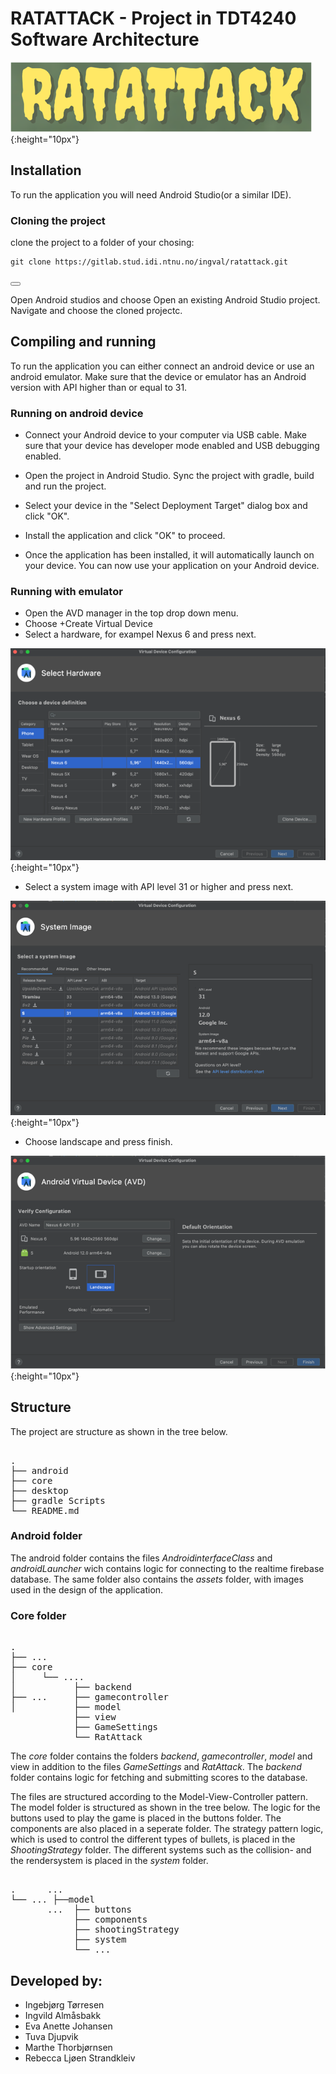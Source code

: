 # RATATTACK - Project in TDT4240 Software Architecture

![Logo](assets/readme/readmelogo.png){:height="10px"}

## Installation 
To run the application you will need Android Studio(or a similar IDE). 

### Cloning the project
clone the project to a folder of your chosing:

<pre><code id="git-clone-command">git clone https://gitlab.stud.idi.ntnu.no/ingval/ratattack.git</code></pre>
<button class="btn" data-clipboard-target="#git-clone-command"></button>

<script src="https://cdnjs.cloudflare.com/ajax/libs/clipboard.js/2.0.8/clipboard.min.js"></script>
<script>
    var clipboard = new ClipboardJS('.btn');
</script>

Open Android studios and choose Open an existing Android Studio project. Navigate and choose the cloned projectc.

## Compiling and running

To run the application you can either connect an android device or use an android emulator. Make sure that the device or emulator has an Android version with API higher than or equal to 31.

### Running on android device

-  Connect your Android device to your computer via USB cable. Make sure that your device has developer mode enabled and USB debugging enabled.

- Open the project in Android Studio. Sync the project with gradle, build and run the project.

- Select your device in the "Select Deployment Target" dialog box and click "OK".

- Install the application and click "OK" to proceed.

- Once the application has been installed, it will automatically launch on your device. You can now use your application on your Android device.

### Running with emulator

- Open the AVD manager in the top drop down menu.
- Choose +Create Virtual Device
- Select a hardware, for exampel Nexus 6 and press next.

![Logo](assets/readme/hardware.png){:height="10px"}

- Select a system image with API level 31 or higher and press next.

![Logo](assets/readme/systemimage.png){:height="10px"}

- Choose landscape and press finish.

![Logo](assets/readme/androidvirtualdevice.png){:height="10px"}


## Structure
The project are structure as shown in the tree below.
<pre> 
.
├── android                 
├── core                                   
├── desktop                    
├── gradle Scripts
└── README.md
</pre>

### Android folder
The android folder contains the files *AndroidinterfaceClass* and *androidLauncher* wich contains logic for connecting to the realtime firebase database. The same folder also contains the *assets* folder, with images used in the design of the application. 

### Core folder
<pre> 
.
├── ...
├── core                    
│     └── ....
│           ├── backend
├── ...     ├── gamecontroller
│           ├── model            
            ├── view
            ├── GameSettings
            └── RatAttack
</pre>
The *core* folder contains the folders *backend*, *gamecontroller*, *model* and view in addition to the files *GameSettings* and *RatAttack*. The *backend* folder contains logic for fetching and submitting scores to the database.

The files are structured according to the Model-View-Controller pattern. The model folder is structured as shown in the tree below. The logic for the buttons used to play the game is placed in the buttons folder. The components are also placed in a seperate folder. The strategy pattern logic, which is used to control the different types of bullets, is placed in the *ShootingStrategy* folder. The different systems such as the collision- and the rendersystem is placed in the *system* folder.
<pre> 
.      ...
└── ... ├──model 
       ...  ├── buttons                 
            ├── components     
            ├── shootingStrategy            
            ├── system
            └── ...
</pre>

## Developed by:
- Ingebjørg Tørresen
- Ingvild Almåsbakk
- Eva Anette Johansen
- Tuva Djupvik
- Marthe Thorbjørnsen
- Rebecca Ljøen Strandkleiv
